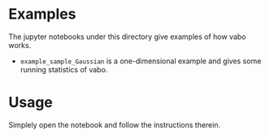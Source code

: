 # Examples

The jupyter notebooks under this directory give examples of how vabo works.

* `example_sample_Gaussian` is a one-dimensional example and gives some running statistics of vabo.

# Usage

Simplely open the notebook and follow the instructions therein.


